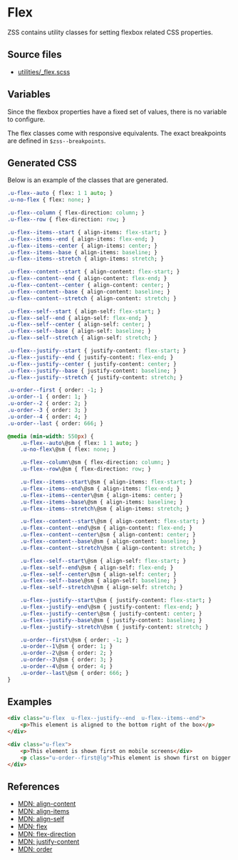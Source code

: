 # Flex

ZSS contains utility classes for setting flexbox related CSS properties.

## Source files

- [utilities/_flex.scss](../../src/utilities/_flex.scss)

## Variables

Since the flexbox properties have a fixed set of values, there is no variable to configure.   

The flex classes come with responsive equivalents. The exact breakpoints are defined in `$zss--breakpoints`.

## Generated CSS

Below is an example of the classes that are generated.

```sass
.u-flex--auto { flex: 1 1 auto; }
.u-no-flex { flex: none; }

.u-flex--column { flex-direction: column; }
.u-flex--row { flex-direction: row; }

.u-flex--items--start { align-items: flex-start; }
.u-flex--items--end { align-items: flex-end; }
.u-flex--items--center { align-items: center; }
.u-flex--items--base { align-items: baseline; }
.u-flex--items--stretch { align-items: stretch; }

.u-flex--content--start { align-content: flex-start; }
.u-flex--content--end { align-content: flex-end; }
.u-flex--content--center { align-content: center; }
.u-flex--content--base { align-content: baseline; }
.u-flex--content--stretch { align-content: stretch; }

.u-flex--self--start { align-self: flex-start; }
.u-flex--self--end { align-self: flex-end; }
.u-flex--self--center { align-self: center; }
.u-flex--self--base { align-self: baseline; }
.u-flex--self--stretch { align-self: stretch; }

.u-flex--justify--start { justify-content: flex-start; }
.u-flex--justify--end { justify-content: flex-end; }
.u-flex--justify--center { justify-content: center; }
.u-flex--justify--base { justify-content: baseline; }
.u-flex--justify--stretch { justify-content: stretch; }

.u-order--first { order: -1; }
.u-order--1 { order: 1; }
.u-order--2 { order: 2; }
.u-order--3 { order: 3; }
.u-order--4 { order: 4; }
.u-order--last { order: 666; }

@media (min-width: 550px) {
    .u-flex--auto\@sm { flex: 1 1 auto; }
    .u-no-flex\@sm { flex: none; }

    .u-flex--column\@sm { flex-direction: column; }
    .u-flex--row\@sm { flex-direction: row; }

    .u-flex--items--start\@sm { align-items: flex-start; }
    .u-flex--items--end\@sm { align-items: flex-end; }
    .u-flex--items--center\@sm { align-items: center; }
    .u-flex--items--base\@sm { align-items: baseline; }
    .u-flex--items--stretch\@sm { align-items: stretch; }

    .u-flex--content--start\@sm { align-content: flex-start; }
    .u-flex--content--end\@sm { align-content: flex-end; }
    .u-flex--content--center\@sm { align-content: center; }
    .u-flex--content--base\@sm { align-content: baseline; }
    .u-flex--content--stretch\@sm { align-content: stretch; }

    .u-flex--self--start\@sm { align-self: flex-start; }
    .u-flex--self--end\@sm { align-self: flex-end; }
    .u-flex--self--center\@sm { align-self: center; }
    .u-flex--self--base\@sm { align-self: baseline; }
    .u-flex--self--stretch\@sm { align-self: stretch; }

    .u-flex--justify--start\@sm { justify-content: flex-start; }
    .u-flex--justify--end\@sm { justify-content: flex-end; }
    .u-flex--justify--center\@sm { justify-content: center; }
    .u-flex--justify--base\@sm { justify-content: baseline; }
    .u-flex--justify--stretch\@sm { justify-content: stretch; }

    .u-order--first\@sm { order: -1; }
    .u-order--1\@sm { order: 1; }
    .u-order--2\@sm { order: 2; }
    .u-order--3\@sm { order: 3; }
    .u-order--4\@sm { order: 4; }
    .u-order--last\@sm { order: 666; }
}
```

## Examples

```html
<div class="u-flex  u-flex--justify--end  u-flex--items--end">
    <p>This element is aligned to the bottom right of the box</p>
</div>
```

```html
<div class="u-flex">
    <p>This element is shown first on mobile screens</div>
    <p class="u-order--first@lg">This element is shown first on bigger screens</p> 
</div>
```

## References

- [MDN: align-content](https://developer.mozilla.org/en/docs/Web/CSS/align-content)
- [MDN: align-items](https://developer.mozilla.org/en/docs/Web/CSS/align-items)
- [MDN: align-self](https://developer.mozilla.org/en/docs/Web/CSS/align-self)
- [MDN: flex](https://developer.mozilla.org/en/docs/Web/CSS/flex)
- [MDN: flex-direction](https://developer.mozilla.org/en/docs/Web/CSS/flex-direction)
- [MDN: justify-content](https://developer.mozilla.org/en/docs/Web/CSS/justify-content)
- [MDN: order](https://developer.mozilla.org/en/docs/Web/CSS/order)
